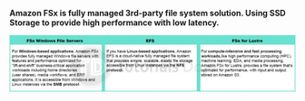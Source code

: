 **Amazon FSx is fully managed 3rd-party file system solution. Using SSD Storage to provide high performance with low latency.**

![EBS SDD vs HDD](assets/FS_FSx_FSxLustre.jpg)
